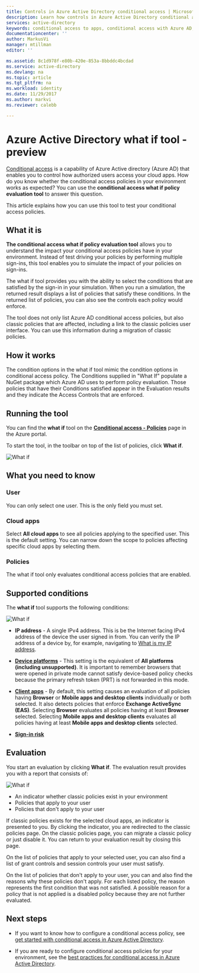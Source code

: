 ```yaml
---
title: Controls in Azure Active Directory conditional access | Microsoft Docs
description: Learn how controls in Azure Active Directory conditional access work.
services: active-directory
keywords: conditional access to apps, conditional access with Azure AD, secure access to company resources, conditional access policies
documentationcenter: ''
author: MarkusVi
manager: mtillman
editor: ''

ms.assetid: 8c1d978f-e80b-420e-853a-8bbddc4bcdad
ms.service: active-directory
ms.devlang: na
ms.topic: article
ms.tgt_pltfrm: na
ms.workload: identity
ms.date: 11/29/2017
ms.author: markvi
ms.reviewer: calebb

---
```


# Azure Active Directory what if tool - preview

[Conditional access](active-directory-conditional-access-azure-portal.md) is a capability of Azure Active directory (Azure AD) that enables you to control how authorized users access your cloud apps. How do you know whether the conditional access policies in your environment works as expected? You can use the **conditional access what if policy evaluation tool** to answer this question.

This article explains how you can use this tool to test your conditional access policies.

## What it is

**The conditional access what if policy evaluation tool** allows you to understand the impact your conditional access policies have in your environment. Instead of test driving your policies by performing multiple sign-ins, this tool enables you to simulate the impact of your policies on sign-ins. 

The what if tool provides you with the ability to select the conditions that are satisfied by the sign-in in your simulation. When you run a simulation, the returned result displays a list of policies that satisfy these conditions. In the returned list of policies, you can also see the controls each policy would enforce. 

The tool does not only list Azure AD conditional access policies, but also classic policies that are affected, including a link to the classic policies user interface. You can use this information during a migration of classic policies.
 

## How it works

The condition options in the what if tool mimic the condition options in conditional access policy. The Conditions supplied in "What If" populate a NuGet package which Azure AD uses to perform policy evaluation. Those policies that have their Conditions satisfied appear in the Evaluation results and they indicate the Access Controls that are enforced. 

## Running the tool

You can find the **what if** tool on the **[Conditional access - Policies](https://portal.azure.com/#blade/Microsoft_AAD_IAM/ConditionalAccessBlade/Policies)**  page in the Azure portal.

To start the tool, in the toolbar on top of the list of policies, click **What if**.

![What if](./media/active-directory-conditional-access-whatif/01.png)


## What you need to know

### User

You can only select one user. This is the only field you must set.

### Cloud apps

Select **All cloud apps** to see all policies applying to the specified user. This is the default setting.
You can narrow down the scope to policies affecting specific cloud apps by selecting them.

### Policies

The what if tool only evaluates conditional access policies that are enabled.


## Supported conditions

The **what if** tool supports the following conditions:

![What if](./media/active-directory-conditional-access-whatif/02.png)


- **IP address** - A single IPv4 address. This is be the Internet facing IPv4 address of the device the user signed in from. You can verify the IP address of a device by, for example, navigating to [What is my IP address](https://whatismyipaddress.com). 

- **[Device platforms](active-directory-conditional-access-azure-portal.md#device-platforms)** - This setting is the equivalent of **All platforms (including unsupported)**. It is important to remember browsers that were opened in private mode cannot satisfy device-based policy checks because the primary refresh token (PRT) is not forwarded in this mode.

- **[Client apps](active-directory-conditional-access-azure-portal.md#client-apps)** - By default, this setting causes an evaluation of all policies having **Browser** or **Mobile apps and desktop clients** individually or both selected. It also detects policies that enforce **Exchange ActiveSync (EAS)**. Selecting **Browser** evaluates all policies having at least **Browser** selected. Selecting **Mobile apps and desktop clients** evaluates all policies having at least **Mobile apps and desktop clients** selected. 

- **[Sign-in risk](active-directory-conditional-access-azure-portal.md#sign-in-risk)**   


## Evaluation 

You start an evaluation by clicking **What if**. The evaluation result provides you with a report that consists of: 

![What if](./media/active-directory-conditional-access-whatif/03.png)

- An indicator whether classic policies exist in your environment
- Policies that apply to your user
- Policies that don't apply to your user


If classic policies exists for the selected cloud apps, an indicator is presented to you. By clicking the indicator, you are redirected to the classic policies page. On the classic policies page, you can migrate a classic policy or just disable it. You can return to your evaluation result by closing this page.

On the list of policies that apply to your selected user, you can also find a list of grant controls and session controls your user must satisfy.

On the list of policies that don't apply to your user, you can and also find the reasons why these policies don't apply. For each listed policy, the reason represents the first condition that was not satisfied. A possible reason for a policy that is not applied is a disabled policy because they are not further evaluated.   



## Next steps

- If you want to know how to configure a conditional access policy, see [get started with conditional access in Azure Active Directory](active-directory-conditional-access-azure-portal-get-started.md).

- If you are ready to configure conditional access policies for your environment, see the [best practices for conditional access in Azure Active Directory](active-directory-conditional-access-best-practices.md). 
